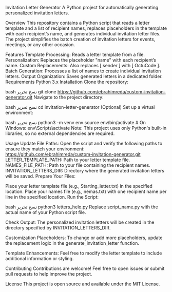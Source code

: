 Invitation Letter Generator
A Python project for automatically generating personalized invitation letters.

Overview
This repository contains a Python script that reads a letter template and a list of recipient names, replaces placeholders in the template with each recipient’s name, and generates individual invitation letter files. The project simplifies the batch creation of invitation letters for events, meetings, or any other occasion.

Features
Template Processing: Reads a letter template from a file.
Personalization: Replaces the placeholder "name" with each recipient’s name.
Custom Replacements: Also replaces [ sender ] with [ OctuCode ].
Batch Generation: Processes a list of names to create individual invitation letters.
Output Organization: Saves generated letters in a dedicated folder.
Requirements
Python 3.x
Installation
Clone the repository:

bash
نسخ
تحرير
git clone https://github.com/ebrahimreda/custom-invitation-generator.git
Navigate to the project directory:

bash
نسخ
تحرير
cd invitation-letter-generator
(Optional) Set up a virtual environment:

bash
نسخ
تحرير
python3 -m venv env
source env/bin/activate  # On Windows: env\Scripts\activate
Note: This project uses only Python's built-in libraries, so no external dependencies are required.

Usage
Update File Paths:
Open the script and verify the following paths to ensure they match your environment:
https://github.com/ebrahimreda/custom-invitation-generator.git
LETTER_TEMPLATE_PATH: Path to your letter template file.
NAMES_FILE_PATH: Path to your file containing the recipient names.
INVITATION_LETTERS_DIR: Directory where the generated invitation letters will be saved.
Prepare Your Files:

Place your letter template file (e.g., Starting_letter.txt) in the specified location.
Place your names file (e.g., nemas.txt) with one recipient name per line in the specified location.
Run the Script:

bash
نسخ
تحرير
python3 letters_helo.py
Replace script_name.py with the actual name of your Python script file.

Check Output:
The personalized invitation letters will be created in the directory specified by INVITATION_LETTERS_DIR.

Customization
Placeholders:
To change or add more placeholders, update the replacement logic in the generate_invitation_letter function.

Template Enhancements:
Feel free to modify the letter template to include additional information or styling.

Contributing
Contributions are welcome! Feel free to open issues or submit pull requests to help improve the project.

License
This project is open source and available under the MIT License.

